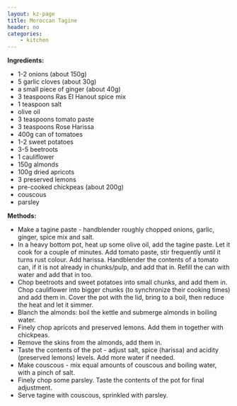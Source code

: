 ```yaml
---
layout: kz-page
title: Moroccan Tagine
header: no
categories:
    - kitchen
---
```


**Ingredients:**

* 1-2 onions (about 150g)
* 5 garlic cloves (about 30g)
* a small piece of ginger (about 40g)
* 3 teaspoons Ras El Hanout spice mix
* 1 teaspoon salt
<nbsp></nbsp>
* olive oil
* 3 teaspoons tomato paste
* 3 teaspoons Rose Harissa
* 400g can of tomatoes
<nbsp></nbsp>
* 1-2 sweet potatoes
* 3-5 beetroots
* 1 cauliflower
* 150g almonds
* 100g dried apricots
* 3 preserved lemons
* pre-cooked chickpeas (about 200g)
<nbsp></nbsp>
* couscous
* parsley

**Methods:**

* Make a tagine paste - handblender roughly chopped onions, garlic, ginger, spice mix and salt.
* In a heavy bottom pot, heat up some olive oil, add the tagine paste. Let it cook for a couple of minutes. Add tomato paste, stir frequently until it turns rust colour. Add harissa. Handblender the contents of a tomato can, if it is not already in chunks/pulp, and add that in. Refill the can with water and add that in too.
* Chop beetroots and sweet potatoes into small chunks, and add them in. Chop cauliflower into bigger chunks (to synchronize their cooking times) and add them in. Cover the pot with the lid, bring to a boil, then reduce the heat and let it simmer.
* Blanch the almonds: boil the kettle and submerge almonds in boiling water.
* Finely chop apricots and preserved lemons. Add them in together with chickpeas.
* Remove the skins from the almonds, add them in.
* Taste the contents of the pot - adjust salt, spice (harissa) and acidity (preserved lemons) levels. Add more water if needed.
* Make couscous - mix equal amounts of couscous and boiling water, with a pinch of salt.
* Finely chop some parsley. Taste the contents of the pot for final adjustment.
* Serve tagine with couscous, sprinkled with parsley.
